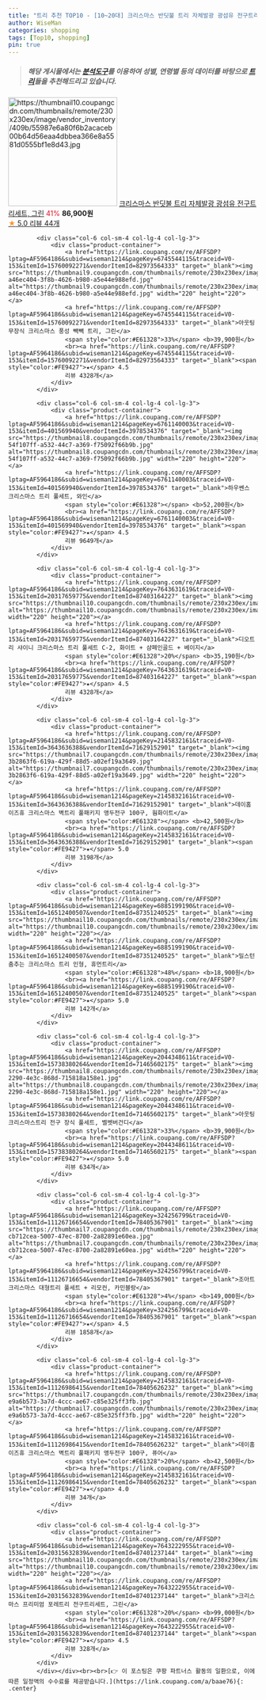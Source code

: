 ```yaml
---
title: "트리 추천 TOP10 - [10~20대] 크리스마스 반딧불 트리 자체발광 광섬유 전구트리세트, 그린"
author: WiseMan
categories: shopping
tags: [Top10, shopping]
pin: true
---
```


> ##### 해당 게시물에서는 [**분석도구**](https://itemscout.io/)를 이용하여 **성별**, **연령별** 등의 데이터를 바탕으로 [**트리**](https://link.coupang.com/a/baae76)들을 추천해드리고 있습니다.
<div class="container"><div class="row">
            <div class="col-6 col-sm-4 col-lg-4 col-lg-3">
                <div class="product-container">
                    <a href="https://link.coupang.com/re/AFFSDP?lptag=AF5964186&subid=wiseman1214&pageKey=7637400274&traceid=V0-153&itemId=45472755&vendorItemId=87370073878" target="_blank"><img src="https://thumbnail10.coupangcdn.com/thumbnails/remote/230x230ex/image/vendor_inventory/409b/55987e6a80f6b2acaceb00b64d56eaa4dbbea366e8a5581d0555bf1e8d43.jpg" alt="https://thumbnail10.coupangcdn.com/thumbnails/remote/230x230ex/image/vendor_inventory/409b/55987e6a80f6b2acaceb00b64d56eaa4dbbea366e8a5581d0555bf1e8d43.jpg" width="220" height="220"></a>
                    <a href="https://link.coupang.com/re/AFFSDP?lptag=AF5964186&subid=wiseman1214&pageKey=7637400274&traceid=V0-153&itemId=45472755&vendorItemId=87370073878" target="_blank">크리스마스 반딧불 트리 자체발광 광섬유 전구트리세트, 그린</a>
                    <span style="color:#E61328">41%</span> <b>86,900원</b>
                    <br><a href="https://link.coupang.com/re/AFFSDP?lptag=AF5964186&subid=wiseman1214&pageKey=7637400274&traceid=V0-153&itemId=45472755&vendorItemId=87370073878" target="_blank"><span style="color:#FE9427">★</span> 5.0
                    리뷰 44개</a>
                </div>
            </div>
            
            <div class="col-6 col-sm-4 col-lg-4 col-lg-3">
                <div class="product-container">
                    <a href="https://link.coupang.com/re/AFFSDP?lptag=AF5964186&subid=wiseman1214&pageKey=6745544115&traceid=V0-153&itemId=15760092271&vendorItemId=82973564333" target="_blank"><img src="https://thumbnail9.coupangcdn.com/thumbnails/remote/230x230ex/image/retail/images/9517576984632387-a46ec404-3f8b-4626-b980-a5e44e988efd.jpg" alt="https://thumbnail9.coupangcdn.com/thumbnails/remote/230x230ex/image/retail/images/9517576984632387-a46ec404-3f8b-4626-b980-a5e44e988efd.jpg" width="220" height="220"></a>
                    <a href="https://link.coupang.com/re/AFFSDP?lptag=AF5964186&subid=wiseman1214&pageKey=6745544115&traceid=V0-153&itemId=15760092271&vendorItemId=82973564333" target="_blank">아웃팅 무장식 크리스마스 풍성 빽빽 트리, 그린</a>
                    <span style="color:#E61328">33%</span> <b>39,900원</b>
                    <br><a href="https://link.coupang.com/re/AFFSDP?lptag=AF5964186&subid=wiseman1214&pageKey=6745544115&traceid=V0-153&itemId=15760092271&vendorItemId=82973564333" target="_blank"><span style="color:#FE9427">★</span> 4.5
                    리뷰 4328개</a>
                </div>
            </div>
            
            <div class="col-6 col-sm-4 col-lg-4 col-lg-3">
                <div class="product-container">
                    <a href="https://link.coupang.com/re/AFFSDP?lptag=AF5964186&subid=wiseman1214&pageKey=6761140003&traceid=V0-153&itemId=401569940&vendorItemId=3978534376" target="_blank"><img src="https://thumbnail8.coupangcdn.com/thumbnails/remote/230x230ex/image/retail/images/2876492332181536-54f107ff-a532-44c7-a369-f75092f66b9b.jpg" alt="https://thumbnail8.coupangcdn.com/thumbnails/remote/230x230ex/image/retail/images/2876492332181536-54f107ff-a532-44c7-a369-f75092f66b9b.jpg" width="220" height="220"></a>
                    <a href="https://link.coupang.com/re/AFFSDP?lptag=AF5964186&subid=wiseman1214&pageKey=6761140003&traceid=V0-153&itemId=401569940&vendorItemId=3978534376" target="_blank">하우쎈스 크리스마스 트리 풀세트, 와인</a>
                    <span style="color:#E61328"></span> <b>52,200원</b>
                    <br><a href="https://link.coupang.com/re/AFFSDP?lptag=AF5964186&subid=wiseman1214&pageKey=6761140003&traceid=V0-153&itemId=401569940&vendorItemId=3978534376" target="_blank"><span style="color:#FE9427">★</span> 4.5
                    리뷰 9649개</a>
                </div>
            </div>
            
            <div class="col-6 col-sm-4 col-lg-4 col-lg-3">
                <div class="product-container">
                    <a href="https://link.coupang.com/re/AFFSDP?lptag=AF5964186&subid=wiseman1214&pageKey=7643631619&traceid=V0-153&itemId=20317659775&vendorItemId=87403164227" target="_blank"><img src="https://thumbnail10.coupangcdn.com/thumbnails/remote/230x230ex/image/rs_quotation_api/4zftljiv/70e2aec74b2242b59f0483710e21311e.jpg" alt="https://thumbnail10.coupangcdn.com/thumbnails/remote/230x230ex/image/rs_quotation_api/4zftljiv/70e2aec74b2242b59f0483710e21311e.jpg" width="220" height="220"></a>
                    <a href="https://link.coupang.com/re/AFFSDP?lptag=AF5964186&subid=wiseman1214&pageKey=7643631619&traceid=V0-153&itemId=20317659775&vendorItemId=87403164227" target="_blank">디오트리 샤이니 크리스마스 트리 풀세트 C-2, 화이트 + 샴페인골드 + 베이지</a>
                    <span style="color:#E61328">20%</span> <b>35,190원</b>
                    <br><a href="https://link.coupang.com/re/AFFSDP?lptag=AF5964186&subid=wiseman1214&pageKey=7643631619&traceid=V0-153&itemId=20317659775&vendorItemId=87403164227" target="_blank"><span style="color:#FE9427">★</span> 4.5
                    리뷰 4328개</a>
                </div>
            </div>
            
            <div class="col-6 col-sm-4 col-lg-4 col-lg-3">
                <div class="product-container">
                    <a href="https://link.coupang.com/re/AFFSDP?lptag=AF5964186&subid=wiseman1214&pageKey=2145832161&traceid=V0-153&itemId=3643636388&vendorItemId=71629152901" target="_blank"><img src="https://thumbnail7.coupangcdn.com/thumbnails/remote/230x230ex/image/retail/images/583058814048090-3b2863f6-619a-429f-88d5-a02ef19a3649.jpg" alt="https://thumbnail7.coupangcdn.com/thumbnails/remote/230x230ex/image/retail/images/583058814048090-3b2863f6-619a-429f-88d5-a02ef19a3649.jpg" width="220" height="220"></a>
                    <a href="https://link.coupang.com/re/AFFSDP?lptag=AF5964186&subid=wiseman1214&pageKey=2145832161&traceid=V0-153&itemId=3643636388&vendorItemId=71629152901" target="_blank">데이홈 이즈휴 크리스마스 벽트리 풀패키지 앵두전구 100구, 웜화이트</a>
                    <span style="color:#E61328"></span> <b>42,500원</b>
                    <br><a href="https://link.coupang.com/re/AFFSDP?lptag=AF5964186&subid=wiseman1214&pageKey=2145832161&traceid=V0-153&itemId=3643636388&vendorItemId=71629152901" target="_blank"><span style="color:#FE9427">★</span> 5.0
                    리뷰 3198개</a>
                </div>
            </div>
            
            <div class="col-6 col-sm-4 col-lg-4 col-lg-3">
                <div class="product-container">
                    <a href="https://link.coupang.com/re/AFFSDP?lptag=AF5964186&subid=wiseman1214&pageKey=6885199190&traceid=V0-153&itemId=16512400507&vendorItemId=87351240525" target="_blank"><img src="https://thumbnail10.coupangcdn.com/thumbnails/remote/230x230ex/image/vendor_inventory/863b/085bca3d26bd676b7e18303da22950d81c6af992d72e06644382592e08d9.jpg" alt="https://thumbnail10.coupangcdn.com/thumbnails/remote/230x230ex/image/vendor_inventory/863b/085bca3d26bd676b7e18303da22950d81c6af992d72e06644382592e08d9.jpg" width="220" height="220"></a>
                    <a href="https://link.coupang.com/re/AFFSDP?lptag=AF5964186&subid=wiseman1214&pageKey=6885199190&traceid=V0-153&itemId=16512400507&vendorItemId=87351240525" target="_blank">밀스턴 춤추는 크리스마스 트리 인형, 휴먼트리</a>
                    <span style="color:#E61328">48%</span> <b>18,900원</b>
                    <br><a href="https://link.coupang.com/re/AFFSDP?lptag=AF5964186&subid=wiseman1214&pageKey=6885199190&traceid=V0-153&itemId=16512400507&vendorItemId=87351240525" target="_blank"><span style="color:#FE9427">★</span> 5.0
                    리뷰 142개</a>
                </div>
            </div>
            
            <div class="col-6 col-sm-4 col-lg-4 col-lg-3">
                <div class="product-container">
                    <a href="https://link.coupang.com/re/AFFSDP?lptag=AF5964186&subid=wiseman1214&pageKey=2044348611&traceid=V0-153&itemId=15738380264&vendorItemId=71465602175" target="_blank"><img src="https://thumbnail8.coupangcdn.com/thumbnails/remote/230x230ex/image/retail/images/2020/08/28/13/0/ab1c5116-2290-4e3c-868d-715818a158e1.jpg" alt="https://thumbnail8.coupangcdn.com/thumbnails/remote/230x230ex/image/retail/images/2020/08/28/13/0/ab1c5116-2290-4e3c-868d-715818a158e1.jpg" width="220" height="220"></a>
                    <a href="https://link.coupang.com/re/AFFSDP?lptag=AF5964186&subid=wiseman1214&pageKey=2044348611&traceid=V0-153&itemId=15738380264&vendorItemId=71465602175" target="_blank">아웃팅 크리스마스트리 전구 장식 풀세트, 벨벳버건디</a>
                    <span style="color:#E61328">33%</span> <b>39,900원</b>
                    <br><a href="https://link.coupang.com/re/AFFSDP?lptag=AF5964186&subid=wiseman1214&pageKey=2044348611&traceid=V0-153&itemId=15738380264&vendorItemId=71465602175" target="_blank"><span style="color:#FE9427">★</span> 5.0
                    리뷰 634개</a>
                </div>
            </div>
            
            <div class="col-6 col-sm-4 col-lg-4 col-lg-3">
                <div class="product-container">
                    <a href="https://link.coupang.com/re/AFFSDP?lptag=AF5964186&subid=wiseman1214&pageKey=324256799&traceid=V0-153&itemId=11126716654&vendorItemId=78405367901" target="_blank"><img src="https://thumbnail7.coupangcdn.com/thumbnails/remote/230x230ex/image/retail/images/382965037865530-cb712cea-5007-47ec-8700-2a82891e60ea.jpg" alt="https://thumbnail7.coupangcdn.com/thumbnails/remote/230x230ex/image/retail/images/382965037865530-cb712cea-5007-47ec-8700-2a82891e60ea.jpg" width="220" height="220"></a>
                    <a href="https://link.coupang.com/re/AFFSDP?lptag=AF5964186&subid=wiseman1214&pageKey=324256799&traceid=V0-153&itemId=11126716654&vendorItemId=78405367901" target="_blank">조아트 크리스마스 대형트리 풀세트 + 리모컨, 카민블랑</a>
                    <span style="color:#E61328">4%</span> <b>149,000원</b>
                    <br><a href="https://link.coupang.com/re/AFFSDP?lptag=AF5964186&subid=wiseman1214&pageKey=324256799&traceid=V0-153&itemId=11126716654&vendorItemId=78405367901" target="_blank"><span style="color:#FE9427">★</span> 4.5
                    리뷰 1858개</a>
                </div>
            </div>
            
            <div class="col-6 col-sm-4 col-lg-4 col-lg-3">
                <div class="product-container">
                    <a href="https://link.coupang.com/re/AFFSDP?lptag=AF5964186&subid=wiseman1214&pageKey=2145832161&traceid=V0-153&itemId=11126986415&vendorItemId=78405626232" target="_blank"><img src="https://thumbnail7.coupangcdn.com/thumbnails/remote/230x230ex/image/retail/images/9605422709053742-e9a6b573-3a7d-4ccc-ae67-c85e325ff3fb.jpg" alt="https://thumbnail7.coupangcdn.com/thumbnails/remote/230x230ex/image/retail/images/9605422709053742-e9a6b573-3a7d-4ccc-ae67-c85e325ff3fb.jpg" width="220" height="220"></a>
                    <a href="https://link.coupang.com/re/AFFSDP?lptag=AF5964186&subid=wiseman1214&pageKey=2145832161&traceid=V0-153&itemId=11126986415&vendorItemId=78405626232" target="_blank">데이홈 이즈휴 크리스마스 벽트리 풀패키지 앵두전구 100구, 퓨어</a>
                    <span style="color:#E61328">20%</span> <b>42,500원</b>
                    <br><a href="https://link.coupang.com/re/AFFSDP?lptag=AF5964186&subid=wiseman1214&pageKey=2145832161&traceid=V0-153&itemId=11126986415&vendorItemId=78405626232" target="_blank"><span style="color:#FE9427">★</span> 4.0
                    리뷰 34개</a>
                </div>
            </div>
            
            <div class="col-6 col-sm-4 col-lg-4 col-lg-3">
                <div class="product-container">
                    <a href="https://link.coupang.com/re/AFFSDP?lptag=AF5964186&subid=wiseman1214&pageKey=7643222955&traceid=V0-153&itemId=20315632839&vendorItemId=87401237144" target="_blank"><img src="https://thumbnail10.coupangcdn.com/thumbnails/remote/230x230ex/image/vendor_inventory/2399/42aefd4f3e25cca3748c4e8935f98f4708efb01f1da3fe69614e0d5f9259.jpg" alt="https://thumbnail10.coupangcdn.com/thumbnails/remote/230x230ex/image/vendor_inventory/2399/42aefd4f3e25cca3748c4e8935f98f4708efb01f1da3fe69614e0d5f9259.jpg" width="220" height="220"></a>
                    <a href="https://link.coupang.com/re/AFFSDP?lptag=AF5964186&subid=wiseman1214&pageKey=7643222955&traceid=V0-153&itemId=20315632839&vendorItemId=87401237144" target="_blank">크리스마스 프리미엄 포레트리 전구트리세트, 그린</a>
                    <span style="color:#E61328">20%</span> <b>99,000원</b>
                    <br><a href="https://link.coupang.com/re/AFFSDP?lptag=AF5964186&subid=wiseman1214&pageKey=7643222955&traceid=V0-153&itemId=20315632839&vendorItemId=87401237144" target="_blank"><span style="color:#FE9427">★</span> 4.5
                    리뷰 328개</a>
                </div>
            </div>
            </div></div><br><br>[👉 이 포스팅은 쿠팡 파트너스 활동의 일환으로, 이에 따른 일정액의 수수료를 제공받습니다.](https://link.coupang.com/a/baae76){: .center}